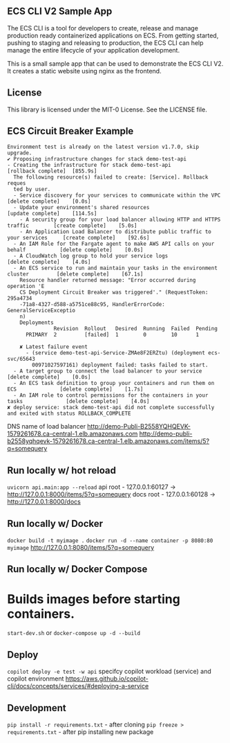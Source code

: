 ## ECS CLI V2 Sample App

The ECS CLI is a tool for developers to create, release and manage production ready containerized applications on ECS. From getting started, pushing to staging and releasing to production, the ECS CLI can help manage the entire lifecycle of your application development.

This is a small sample app that can be used to demonstrate the ECS CLI V2. It creates a static website using nginx as the frontend. 
## License

This library is licensed under the MIT-0 License. See the LICENSE file.


## ECS Circuit Breaker Example
```
Environment test is already on the latest version v1.7.0, skip upgrade.
✔ Proposing infrastructure changes for stack demo-test-api 
- Creating the infrastructure for stack demo-test-api                                [rollback complete]  [855.9s]
  The following resource(s) failed to create: [Service]. Rollback reques                                  
  ted by user.                                                                                            
  - Service discovery for your services to communicate within the VPC                [delete complete]    [0.0s]
  - Update your environment's shared resources                                       [update complete]    [114.5s]
    - A security group for your load balancer allowing HTTP and HTTPS traffic        [create complete]    [5.0s]
    - An Application Load Balancer to distribute public traffic to your services     [create complete]    [92.6s]
  - An IAM Role for the Fargate agent to make AWS API calls on your behalf           [delete complete]    [0.0s]
  - A CloudWatch log group to hold your service logs                                 [delete complete]    [4.0s]
  - An ECS service to run and maintain your tasks in the environment cluster         [delete complete]    [67.1s]
    Resource handler returned message: "Error occurred during operation 'E                                
    CS Deployment Circuit Breaker was triggered'." (RequestToken: 295a4734                                
    -71a8-4327-d588-a5751ce88c95, HandlerErrorCode: GeneralServiceExceptio                                
    n)                                                                                                    
    Deployments                                                                                            
               Revision  Rollout   Desired  Running  Failed  Pending                                               
      PRIMARY  2         [failed]  1        0        10      1                                                     
                                                                                                                   
    ✘ Latest failure event                                                                        
      - (service demo-test-api-Service-ZMAe8F2ERZtu) (deployment ecs-svc/65643                                     
        00971027597161) deployment failed: tasks failed to start.                                                  
  - A target group to connect the load balancer to your service                      [delete complete]    [0.0s]
  - An ECS task definition to group your containers and run them on ECS              [delete complete]    [1.7s]
  - An IAM role to control permissions for the containers in your tasks              [delete complete]    [4.0s]
✘ deploy service: stack demo-test-api did not complete successfully and exited with status ROLLBACK_COMPLETE
```

DNS name of load balancer
http://demo-Publi-B2558YQHQEVK-1579261678.ca-central-1.elb.amazonaws.com
http://demo-publi-b2558yqhqevk-1579261678.ca-central-1.elb.amazonaws.com/items/5?q=somequery

## Run locally w/ hot reload
`uvicorn api.main:app --reload`
api root - 127.0.0.1:60127  -> http://127.0.0.1:8000/items/5?q=somequery
docs root - 127.0.0.1:60128  -> http://127.0.0.1:8000/docs

## Run locally w/ Docker
`docker build -t myimage .`
`docker run -d --name container -p 8080:80 myimage`
http://127.0.0.1:8080/items/5?q=somequery

## Run locally w/ Docker Compose
# Builds images before starting containers.
`start-dev.sh` or `docker-compose up -d --build`


## Deploy
`copilot deploy -e test -w api`
specifcy copilot workload (service) and copilot environment
https://aws.github.io/copilot-cli/docs/concepts/services/#deploying-a-service

## Development
`pip install -r requirements.txt` - after cloning
`pip freeze > requirements.txt`  - after pip installing new package
